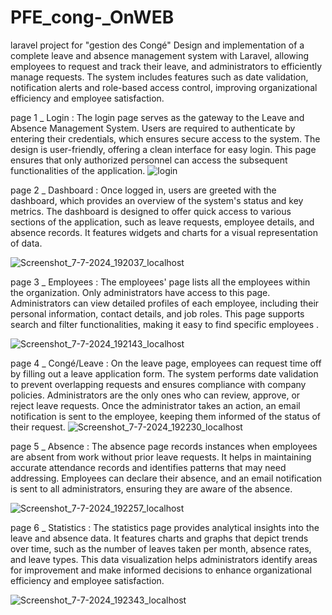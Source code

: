 # PFE_cong-_OnWEB
laravel project for "gestion des Congé"
Design and implementation of a complete leave and absence management system with Laravel, allowing
employees to request and track their leave, and administrators to efficiently manage requests. The system
includes features such as date validation, notification alerts and role-based access control, improving
organizational efficiency and employee satisfaction.

page 1 _ Login :
The login page serves as the gateway to the Leave and Absence Management System. Users are required to authenticate by entering their credentials, which ensures secure access to the system. The design is user-friendly, offering a clean interface for easy login. This page ensures that only authorized personnel can access the subsequent functionalities of the application.
![login](https://github.com/HSN-HARMOUCHE/PFE_cong-_OnWEB/assets/151852339/963116d9-6314-4cf1-990e-9fa2f059b007)

page 2 _ Dashboard :
Once logged in, users are greeted with the dashboard, which provides an overview of the system's status and key metrics. The dashboard is designed to offer quick access to various sections of the application, such as leave requests, employee details, and absence records. It features widgets and charts for a visual representation of data.

![Screenshot_7-7-2024_192037_localhost](https://github.com/HSN-HARMOUCHE/PFE_cong-_OnWEB/assets/151852339/8cba7d59-f920-43dd-bd4f-aeb1fadba05d)

page 3 _ Employees :
The employees' page lists all the employees within the organization. Only administrators have access to this page. Administrators can view detailed profiles of each employee, including their personal information, contact details, and job roles. This page supports search and filter functionalities, making it easy to find specific employees .

![Screenshot_7-7-2024_192143_localhost](https://github.com/HSN-HARMOUCHE/PFE_cong-_OnWEB/assets/151852339/22e5885c-0481-49ce-8fe4-989eec63d1d0)

page 4 _ Congé/Leave : 
On the leave page, employees can request time off by filling out a leave application form. The system performs date validation to prevent overlapping requests and ensures compliance with company policies. Administrators are the only ones who can review, approve, or reject leave requests. Once the administrator takes an action, an email notification is sent to the employee, keeping them informed of the status of their request.
![Screenshot_7-7-2024_192230_localhost](https://github.com/HSN-HARMOUCHE/PFE_cong-_OnWEB/assets/151852339/ffa13972-dd29-47bc-974c-e4882f7ecc2f)

page 5 _ Absence : 
The absence page records instances when employees are absent from work without prior leave requests. It helps in maintaining accurate attendance records and identifies patterns that may need addressing. Employees can declare their absence, and an email notification is sent to all administrators, ensuring they are aware of the absence.

![Screenshot_7-7-2024_192257_localhost](https://github.com/HSN-HARMOUCHE/PFE_cong-_OnWEB/assets/151852339/c7ea6b9c-dd78-4415-bd54-f37005ff8bb8)

page 6 _ Statistics : 
The statistics page provides analytical insights into the leave and absence data. It features charts and graphs that depict trends over time, such as the number of leaves taken per month, absence rates, and leave types. This data visualization helps administrators identify areas for improvement and make informed decisions to enhance organizational efficiency and employee satisfaction.

![Screenshot_7-7-2024_192343_localhost](https://github.com/HSN-HARMOUCHE/PFE_cong-_OnWEB/assets/151852339/04c16734-5d59-4b17-b6cc-2501f763342e)



